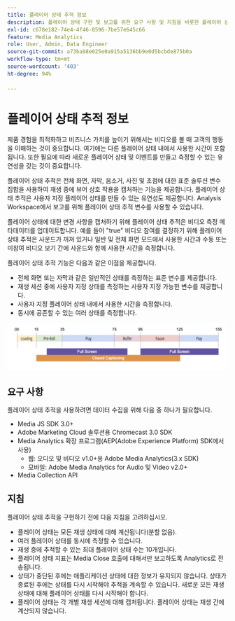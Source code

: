 ```yaml
---
title: 플레이어 상태 추적 정보
description: 플레이어 상태 구현 및 보고를 위한 요구 사항 및 지침을 비롯한 플레이어 상태 추적 기능에 대해 알아봅니다.
exl-id: c678e182-74e4-4f46-8596-7be57e645c66
feature: Media Analytics
role: User, Admin, Data Engineer
source-git-commit: a73ba98e025e0a915a5136bb9e0d5bcbde875b0a
workflow-type: tm+mt
source-wordcount: '403'
ht-degree: 94%

---
```


# 플레이어 상태 추적 정보

제품 경험을 최적화하고 비즈니스 가치를 높이기 위해서는 비디오를 볼 때 고객의 행동을 이해하는 것이 중요합니다. 여기에는 다른 플레이어 상태 내에서 사용한 시간이 포함됩니다.  또한 필요에 따라 새로운 플레이어 상태 및 이벤트를 만들고 측정할 수 있는 유연성을 갖는 것이 중요합니다.

플레이어 상태 추적은 전체 화면, 자막, 음소거, 사진 및 초점에 대한 표준 솔루션 변수 집합을 사용하여 재생 중에 뷰어 상호 작용을 캡처하는 기능을 제공합니다.  플레이어 상태 추적은 사용자 지정 플레이어 상태를 만들 수 있는 유연성도 제공합니다. Analysis Workspace에서 보고를 위해 플레이어 상태 추적 변수를 사용할 수 있습니다.

플레이어 상태에 대한 변경 사항을 캡처하기 위해 플레이어 상태 추적은 비디오 측정 메타데이터를 업데이트합니다. 예를 들어 &quot;true&quot; 비디오 참여를 결정하기 위해 플레이어 상태 추적은 사운드가 꺼져 있거나 일반 및 전체 화면 모드에서 사용한 시간과 수동 또는 미참여 비디오 보기 간에 사운드와 함께 사용한 시간을 측정합니다.

플레이어 상태 추적 기능은 다음과 같은 이점을 제공합니다.

* 전체 화면 또는 자막과 같은 일반적인 상태를 측정하는 표준 변수를 제공합니다.
* 재생 세션 중에 사용자 지정 상태를 측정하는 사용자 지정 가능한 변수를 제공합니다.
* 사용자 지정 플레이어 상태 내에서 사용한 시간을 측정합니다.
* 동시에 공존할 수 있는 여러 상태를 측정합니다.

![플레이어 상태 추적](assets/player_state_tracking.png)

## 요구 사항

플레이어 상태 추적을 사용하려면 데이터 수집을 위해 다음 중 하나가 필요합니다.
* Media JS SDK 3.0+
* Adobe Marketing Cloud 솔루션용 Chromecast 3.0 SDK
* Media Analytics 확장 프로그램(AEP(Adobe Experience Platform) SDK에서 사용)
   * 웹: 오디오 및 비디오 v1.0+용 Adobe Media Analytics(3.x SDK)
   * 모바일: Adobe Media Analytics for Audio 및 Video v2.0+
* Media Collection API

## 지침

플레이어 상태 추적을 구현하기 전에 다음 지침을 고려하십시오.

* 플레이어 상태는 모든 재생 상태에 대해 계산됩니다(분할 없음).
* 여러 플레이어 상태를 동시에 측정할 수 있습니다.
* 재생 중에 추적할 수 있는 최대 플레이어 상태 수는 10개입니다.
* 플레이어 상태 지표는 Media Close 호출에 대해서만 보고하도록 Analytics로 전송됩니다.
* 상태가 중단된 후에는 애플리케이션 상태에 대한 정보가 유지되지 않습니다. 상태가 종료된 후에는 상태를 다시 시작해야 추적을 계속할 수 있습니다. 새로운 모든 재생 상태에 대해 플레이어 상태를 다시 시작해야 합니다.
* 플레이어 상태는 각 개별 재생 세션에 대해 캡처됩니다. 플레이어 상태는 재생 간에 계산되지 않습니다.
